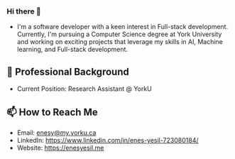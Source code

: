 ### Hi there 👋

- I'm a software developer with a keen interest in Full-stack development. Currently, I'm pursuing a Computer Science degree at York University and working on exciting projects that leverage my skills in AI, Machine learning, and Full-stack development.

## 💼 Professional Background
- Current Position: Research Assistant @ YorkU 


## 📫 How to Reach Me
- Email: enesy@my.yorku.ca 
- LinkedIn: https://www.linkedin.com/in/enes-yesil-723080184/
- Website: https://enesyesil.me



<!--
**enesyesil/enesyesil** is a ✨ _special_ ✨ repository because its `README.md` (this file) appears on your GitHub profile.

Here are some ideas to get you started:

- 🔭 I’m currently working on ...
- 🌱 I’m currently learning ...
- 👯 I’m looking to collaborate on ...
- 🤔 I’m looking for help with ...
- 💬 Ask me about ...
- 📫 How to reach me: ...
- 😄 Pronouns: ...
- ⚡ Fun fact: ...
-->
